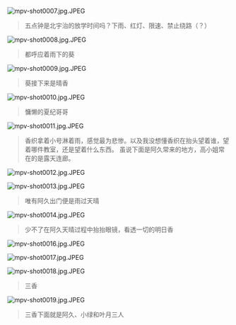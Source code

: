 ![mpv-shot0007.jpg.JPEG](/file/blog/spirit/響け！ユーフォニアム/S1/OP/20200830/mpv-shot0007.jpg.JPEG)  
> 五点钟是北宇治的放学时间吗？下雨、红灯、限速、禁止绕路（？）

![mpv-shot0008.jpg.JPEG](/file/blog/spirit/響け！ユーフォニアム/S1/OP/20200830/mpv-shot0008.jpg.JPEG)  
> 都呼应着雨下的葵

![mpv-shot0009.jpg.JPEG](/file/blog/spirit/響け！ユーフォニアム/S1/OP/20200830/mpv-shot0009.jpg.JPEG)  
> 葵接下来是晴香

![mpv-shot0010.jpg.JPEG](/file/blog/spirit/響け！ユーフォニアム/S1/OP/20200830/mpv-shot0010.jpg.JPEG)  
> 慵懒的夏纪哥哥

![mpv-shot0011.jpg.JPEG](/file/blog/spirit/響け！ユーフォニアム/S1/OP/20200830/mpv-shot0011.jpg.JPEG)  
> 香织拿着小号淋着雨，感觉最为悲惨。以及我没想懂香织在抬头望着谁，望着哪件教室，还是望着什么东西。
> 虽说下面是阿久常来的地方，高小姐常在的是露天连廊。

![mpv-shot0012.jpg.JPEG](/file/blog/spirit/響け！ユーフォニアム/S1/OP/20200830/mpv-shot0012.jpg.JPEG)  

![mpv-shot0013.jpg.JPEG](/file/blog/spirit/響け！ユーフォニアム/S1/OP/20200830/mpv-shot0013.jpg.JPEG)  
> 唯有阿久出门便是雨过天晴

![mpv-shot0014.jpg.JPEG](/file/blog/spirit/響け！ユーフォニアム/S1/OP/20200830/mpv-shot0014.jpg.JPEG)  
> 少不了在阿久天晴过程中抬抬眼镜，看透一切的明日香

![mpv-shot0016.jpg.JPEG](/file/blog/spirit/響け！ユーフォニアム/S1/OP/20200830/mpv-shot0016.jpg.JPEG)  

![mpv-shot0017.jpg.JPEG](/file/blog/spirit/響け！ユーフォニアム/S1/OP/20200830/mpv-shot0017.jpg.JPEG)  

![mpv-shot0018.jpg.JPEG](/file/blog/spirit/響け！ユーフォニアム/S1/OP/20200830/mpv-shot0018.jpg.JPEG)  
> 三香

![mpv-shot0019.jpg.JPEG](/file/blog/spirit/響け！ユーフォニアム/S1/OP/20200830/mpv-shot0019.jpg.JPEG)
> 三香下面就是阿久、小绿和叶月三人